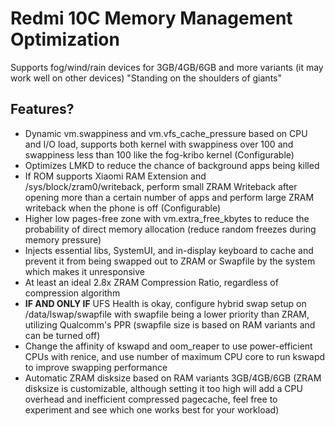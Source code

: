 # Redmi 10C Memory Management Optimization
Supports fog/wind/rain devices for 3GB/4GB/6GB and more variants (it may work well on other devices)
"Standing on the shoulders of giants"</div>

## Features?
- Dynamic vm.swappiness and vm.vfs_cache_pressure based on CPU and I/O load, supports both kernel with swappiness over 100 and swappiness less than 100 like the fog-kribo kernel (Configurable)
- Optimizes LMKD to reduce the chance of background apps being killed
- If ROM supports Xiaomi RAM Extension and /sys/block/zram0/writeback, perform small ZRAM Writeback after opening more than a certain number of apps and perform large ZRAM writeback when the phone is off (Configurable)
- Higher low pages-free zone with vm.extra_free_kbytes to reduce the probability of direct memory allocation (reduce random freezes during memory pressure)
- Injects essential libs, SystemUI, and in-display keyboard to cache and prevent it from being swapped out to ZRAM or Swapfile by the system which makes it unresponsive
- At least an ideal 2.8x ZRAM Compression Ratio, regardless of compression algorithm
- <b>IF AND ONLY IF</b> UFS Health is okay, configure hybrid swap setup on /data/lswap/swapfile with swapfile being a lower priority than ZRAM, utilizing Qualcomm's PPR (swapfile size is based on RAM variants and can be turned off)
-  Change the affinity of kswapd and oom_reaper to use power-efficient CPUs with renice, and use number of maximum CPU core to run kswapd to improve swapping performance
- Automatic ZRAM disksize based on RAM variants 3GB/4GB/6GB (ZRAM disksize is customizable, although setting it too high will add a CPU overhead and inefficient compressed pagecache, feel free to experiment and see which one works best for your workload)
